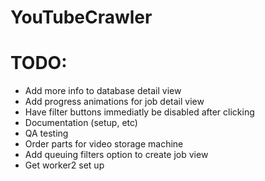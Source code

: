# YouTubeCrawler

# TODO:
- Add more info to database detail view
- Add progress animations for job detail view
- Have filter buttons immediatly be disabled after clicking
- Documentation (setup, etc)
- QA testing
- Order parts for video storage machine
- Add queuing filters option to create job view
- Get worker2 set up
